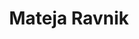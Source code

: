 ---
SICRIS: null
draft: false
fixName: mateja_ravnik
lab: null
labPos: null
location: R3.37 - Kadrovska služba
mailInfo: mateja.ravnik@fri.uni-lj.si
officeHours: null
profName: Mateja Ravnik
profTitle: Kadrovska služba
telephoneInfo: null
title: Mateja Ravnik
---